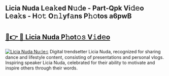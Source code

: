 ## Licia Nuda L𝚎a𝚔ed N𝚞𝚍e - Part-Qpk Vi𝚍𝚎o L𝚎a𝚔s - H𝚘𝚝 O𝚗𝚕yf𝚊ns P𝚑𝚘tos a6pwB

# <h2><a href="http://kf823a.oniu.top/?m=Licia+Nuda">🔗👉 🔴 Licia Nuda P𝚑ot𝚘𝚜 V𝚒d𝚎o</a></h2>

[![Licia Nuda Nu𝚍e𝚜](https://i.imgur.com/0qMVB7G.gif)](http://kf823a.oniu.top/?m=Licia+Nuda)
Digital trendsetter Licia Nuda, recognized for sharing dance and lifestyle content, consisting of presentations and personal vlogs. Inspiring speaker Licia Nuda, celebrated for their ability to motivate and inspire others through their words.  
